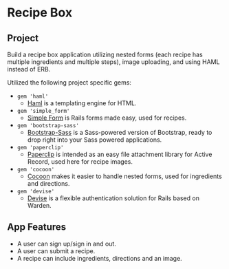 Recipe Box
===================

Project
-------------------
Build a recipe box application utilizing nested forms (each recipe has multiple ingredients and multiple steps), image uploading, and using HAML instead of ERB.

Utilized the following project specific gems:
- `gem 'haml'`
  - [Haml](https://github.com/haml/haml) is a templating engine for HTML.
- `gem 'simple_form'`
  - [Simple Form](https://github.com/plataformatec/simple_form) is Rails forms made easy, used for recipes.
- `gem 'bootstrap-sass'`
  - [Bootstrap-Sass](https://github.com/twbs/bootstrap-sass) is a Sass-powered version of Bootstrap, ready to drop right into your Sass powered applications.
- `gem 'paperclip'`
  - [Paperclip](https://github.com/thoughtbot/paperclip) is intended as an easy file attachment library for Active Record, used here for recipe images.
- `gem 'cocoon'`
  - [Cocoon](https://github.com/nathanvda/cocoon) makes it easier to handle nested forms, used for ingredients and directions.
- `gem 'devise'`
  - [Devise](https://github.com/plataformatec/devise) is a flexible authentication solution for Rails based on Warden.


App Features
-------------------
- A user can sign up/sign in and out.
- A user can submit a recipe.
- A recipe can include ingredients, directions and an image.


